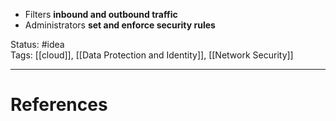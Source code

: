 - ﻿﻿Filters **inbound and outbound traffic**
- ﻿﻿Administrators **set and enforce security rules**


Status: #idea  
Tags:   [[cloud]], [[Data Protection and Identity]], [[Network Security]]

---
# References